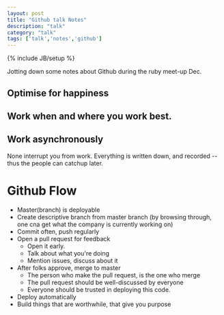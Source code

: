 ```yaml
---
layout: post
title: "Github talk Notes"
description: "talk"
category: "talk"
tags: ['talk','notes','github']
---
```

{% include JB/setup %}

Jotting down some notes about Github during the ruby meet-up Dec.

## Optimise for happiness

## Work when and where you work best.

## Work asynchronously
None interrupt you from work. Everything is written down, and recorded -- thus the people can catchup later.

# Github Flow
- Master(branch) is deployable
- Create descriptive branch from master branch (by browsing through, one cna get what the company is currently working on)
- Commit often, push regularly
- Open a pull request for feedback 
  - Open it early.
  - Talk about what you're doing
  - Mention issues, discuss about it
- After folks approve, merge to master
  - The person who make the pull request, is the one who merge
  - The pull request should be well-discussed by everyone
  - Everyone should be trusted in deploying this code.
- Deploy automatically
- Build things that are worthwhile, that give you purpose

